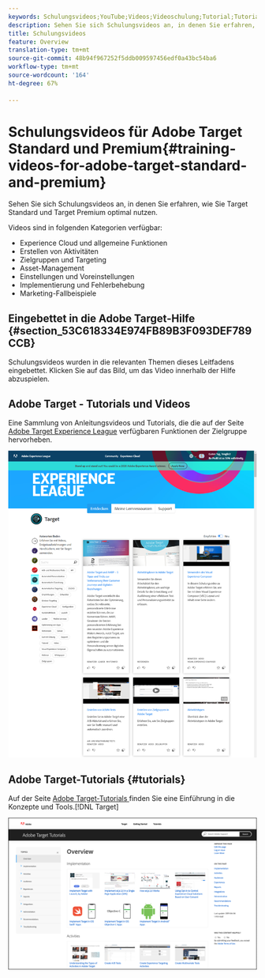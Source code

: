 ```yaml
---
keywords: Schulungsvideos;YouTube;Videos;Videoschulung;Tutorial;Tutorials;Video
description: Sehen Sie sich Schulungsvideos an, in denen Sie erfahren, wie Sie Target Standard und Target Premium optimal nutzen.
title: Schulungsvideos
feature: Overview
translation-type: tm+mt
source-git-commit: 48b94f967252f5ddb009597456edf0a43bc54ba6
workflow-type: tm+mt
source-wordcount: '164'
ht-degree: 67%

---
```



# Schulungsvideos für Adobe Target Standard und Premium{#training-videos-for-adobe-target-standard-and-premium}

Sehen Sie sich Schulungsvideos an, in denen Sie erfahren, wie Sie Target Standard und Target Premium optimal nutzen.

Videos sind in folgenden Kategorien verfügbar:

* Experience Cloud und allgemeine Funktionen
* Erstellen von Aktivitäten
* Zielgruppen und Targeting
* Asset-Management
* Einstellungen und Voreinstellungen
* Implementierung und Fehlerbehebung
* Marketing-Fallbeispiele

## Eingebettet in die Adobe Target-Hilfe   {#section_53C618334E974FB89B3F093DEF789CCB}

Schulungsvideos wurden in die relevanten Themen dieses Leitfadens eingebettet. Klicken Sie auf das Bild, um das Video innerhalb der Hilfe abzuspielen.

## Adobe Target - Tutorials und Videos

Eine Sammlung von Anleitungsvideos und Tutorials, die die auf der Seite [Adobe Target Experience League](https://guided.adobe.com/#recommended/solutions/target) verfügbaren Funktionen der Zielgruppe hervorheben.

![Videos zu Experience League](/help/c-intro/assets/experience-league.png)

## Adobe Target-Tutorials   {#tutorials}

Auf der Seite [Adobe Target-Tutorials ](https://experienceleague.adobe.com/docs/target-learn/tutorials/overview.html) finden Sie eine Einführung in die Konzepte und Tools.[!DNL Target]

![Adobe Target-Tutorials](/help/c-intro/assets/adobe-target-tutorials-new.png)